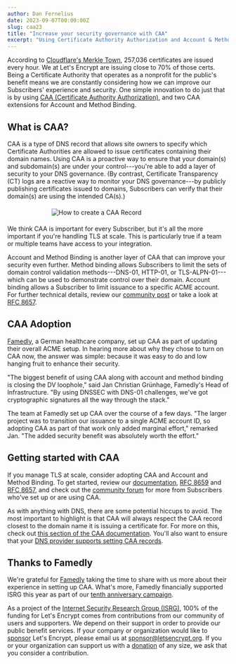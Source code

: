 ```yaml
---
author: Dan Fernelius
date: 2023-09-07T00:00:00Z
slug: caa23
title: "Increase your security governance with CAA"
excerpt: "Using Certificate Authority Authorization and Account & Method Binding is an easy way to enhance your DNS security."
---
```


According to [Cloudflare's Merkle Town](https://ct.cloudflare.com/), 257,036 certificates are issued every hour. We at Let's Encrypt are issuing close to 70% of those certs. Being a Certificate Authority that operates as a nonprofit for the public's benefit means we are constantly considering how we can improve our Subscribers' experience and security. One simple innovation to do just that is by using [CAA (Certificate Authority Authorization)](https://letsencrypt.org/docs/caa/), and two CAA extensions for Account and Method Binding.

## What is CAA?

CAA is a type of DNS record that allows site owners to specify which Certificate Authorities are allowed to issue certificates containing their domain names. Using CAA is a proactive way to ensure that your domain(s) and subdomain(s) are under your control---you're able to add a layer of security to your DNS governance. (By contrast, Certificate Transparency (CT) logs are a reactive way to monitor your DNS governance---by publicly publishing certificates issued to domains, Subscribers can verify that their domain(s) are using the intended CA(s).)

<div class="caa-figure text-center">
<img alt="How to create a CAA Record"
     src="/images/2023.09.07.caa-illustration.png"
     />
</div>

<style>
    /* Add general styles */
    .caa-figure img {
      max-width: 60%;
      margin: 20px auto;
      display: block;
    }

    /* Add media query */
    @media (max-width: 640px) {
      .caa-figure img {
        max-width: 100%;
      }
    }
  </style>

We think CAA is important for every Subscriber, but it's all the more important if you're handling TLS at scale. This is particularly true if a team or multiple teams have access to your integration.

Account and Method Binding is another layer of CAA that can improve your security even further. Method binding allows Subscribers to limit the sets of domain control validation methods---DNS-01, HTTP-01, or TLS-ALPN-01--- which can be used to demonstrate control over their domain. Account binding allows a Subscriber to limit issuance to a specific ACME account. For further technical details, review our [community post](https://community.letsencrypt.org/t/enabling-acme-caa-account-and-method-binding/189588) or take a look at [RFC 8657](https://www.rfc-editor.org/rfc/rfc8657).

## CAA Adoption

[Famedly](https://www.famedly.com/), a German healthcare company, set up CAA as part of updating their overall ACME setup. In hearing more about why they chose to turn on CAA now, the answer was simple: because it was easy to do and low hanging fruit to enhance their security.

"The biggest benefit of using CAA along with account and method binding is closing the DV loophole," said Jan Christian Grünhage, Famedly's Head of Infrastructure. "By using DNSSEC with DNS-01 challenges, we've got cryptographic signatures all the way through the stack."

The team at Famedly set up CAA over the course of a few days. "The larger project was to transition our issuance to a single ACME account ID, so adopting CAA as part of that work only added marginal effort," remarked Jan. "The added security benefit was absolutely worth the effort."

## Getting started with CAA

If you manage TLS at scale, consider adopting CAA and Account and Method Binding. To get started, review our [documentation](https://letsencrypt.org/docs/caa/), [RFC 8659](https://datatracker.ietf.org/doc/html/rfc8659) and [RFC 8657](https://datatracker.ietf.org/doc/html/rfc8657), and check out the [community forum](https://community.letsencrypt.org/search?q=CAA%20Account%20and%20Method%20Binding) for more from Subscribers who've set up or are using CAA.

As with anything with DNS, there are some potential hiccups to avoid. The most important to highlight is that CAA will always respect the CAA record closest to the domain name it is issuing a certificate for. For more on this, check out [this section of the CAA documentation](https://letsencrypt.org/docs/caa/#:~:text=Note%20that%20the%20CA%20will%20always%20respect%20the%20CAA%20record%20closest%20to%20the%20domain%20name%20it%20is%20issuing%20a%20certificate%20for.). You'll also want to ensure that your [DNS provider supports setting CAA records](https://sslmate.com/caa/support).

## Thanks to Famedly

We're grateful for [Famedly](https://www.famedly.com/) taking the time to share with us more about their experience in setting up CAA. What's more, Famedly financially supported ISRG this year as part of our [tenth anniversary campaign](https://www.abetterinternet.org/tenth-anniversary/).

As a project of the [Internet Security Research Group (ISRG)](https://abetterinternet.org), 100% of the funding for Let's Encrypt comes from contributions from our community of users and supporters. We depend on their support in order to provide our public benefit services. If your company or organization would like to [sponsor](https://www.abetterinternet.org/sponsor/) Let's Encrypt, please email us at sponsor@letsencrypt.org. If you or your organization can support us with a [donation](https://letsencrypt.org/donate/) of any size, we ask that you consider a contribution.